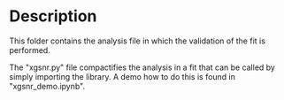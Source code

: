 # Description

This folder contains the analysis file in which the validation of the fit is performed. 

The "xgsnr.py" file compactifies the analysis in a fit that can be called by simply importing the library. 
A demo how to do this is found in "xgsnr_demo.ipynb".
